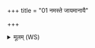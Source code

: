 +++
title = "01 नमस्ते जायमानायै"

+++
<details><summary>मूलम् (WS)</summary>

नमस्ते जायमानायै जाताया उत ते नमः ।  
बालेभ्यः शफेभ्यो रूपायाघ्न्ये ते नमः ॥ १ ॥
</details>
